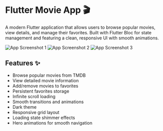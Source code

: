 # Flutter Movie App 🎬

A modern Flutter application that allows users to browse popular movies, view details, and manage their favorites. Built with Flutter Bloc for state management and featuring a clean, responsive UI with smooth animations.

![App Screenshot 1](screenshots/movies_screen.png)
![App Screenshot 2](screenshots/movie_details.png)
![App Screenshot 3](screenshots/favorites_screen.png)

## Features ✨

- Browse popular movies from TMDB
- View detailed movie information
- Add/remove movies to favorites
- Persistent favorites storage
- Infinite scroll loading
- Smooth transitions and animations
- Dark theme
- Responsive grid layout
- Loading state shimmer effects
- Hero animations for smooth navigation
